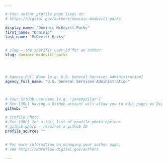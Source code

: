 ```yaml
---

# Your author profile page lives at:
# https://digital.gov/authors/dominic-mcdevitt-parks

display_name: "Dominic McDevitt-Parks"
first_name: "Dominic"
last_name: "McDevitt-Parks"


# slug — the specific user-id for an author.
slug: dominic-mcdevitt-parks




# Agency Full Name [e.g. U.S. General Services Administration]
agency_full_name: "U.S. General Services Administration"



# Your GitHub username [e.g. 'jeremyzilar']
# See [URL] Having a GitHub account will allow you to edit pages on DigitalGov. The image used in your GitHub account can also be used to populate your digital.gov profile photo.
github: ""

# Profile Photo
# See [URL] for a full list of profile photo options
# github-photo — requires a github ID
profile_source: ""


# For more information on managing your author page,
# see https://workflow.digital.gov/authors

---
```

